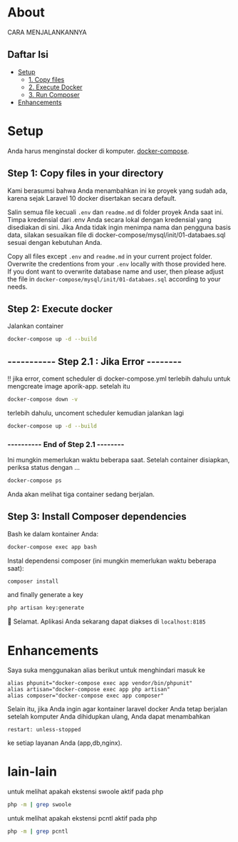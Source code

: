 # About

CARA MENJALANKANNYA

## Daftar Isi

-   [Setup](#setup)
    -   [1. Copy files](#step-1-copy-files-in-your-directory)
    -   [2. Execute Docker](#step-2-execute-docker)
    -   [3. Run Composer](#step-3-install-composer-dependencies)
-   [Enhancements](#enhancements)

# Setup

Anda harus menginstal docker di komputer. [docker-compose](https://docs.docker.com/compose/install/).

## Step 1: Copy files in your directory

Kami berasumsi bahwa Anda menambahkan ini ke proyek yang sudah ada, karena sejak Laravel 10 docker disertakan secara default.

Salin semua file kecuali `.env` dan `readme.md` di folder proyek Anda saat ini. Timpa kredensial dari .env Anda secara lokal dengan kredensial yang disediakan di sini. Jika Anda tidak ingin menimpa nama dan pengguna basis data, silakan sesuaikan file di docker-compose/mysql/init/01-databaes.sql sesuai dengan kebutuhan Anda.

Copy all files except `.env` and `readme.md` in your current project folder. Overwrite the credentions from your `.env` locally with those provided here. If you dont want to overwrite database name and user, then please adjust the file in `docker-compose/mysql/init/01-databaes.sql` according to your needs.

## Step 2: Execute docker

Jalankan container

```sh
docker-compose up -d --build
```

## ----------- Step 2.1 : Jika Error --------

!! jika error, coment scheduler di docker-compose.yml terlebih dahulu untuk mengcreate image aporik-app. setelah itu

```sh
docker-compose down -v

```

terlebih dahulu, uncoment scheduler kemudian jalankan lagi

```sh
docker-compose up -d --build
```

### ---------- End of Step 2.1 --------

Ini mungkin memerlukan waktu beberapa saat. Setelah container disiapkan, periksa status dengan ...

```sh
docker-compose ps
```

Anda akan melihat tiga container sedang berjalan.

## Step 3: Install Composer dependencies

Bash ke dalam kontainer Anda:

```sh
docker-compose exec app bash
```

Instal dependensi composer (ini mungkin memerlukan waktu beberapa saat):

```sh
composer install
```

and finally generate a key

```sh
php artisan key:generate
```

:tada: Selamat. Aplikasi Anda sekarang dapat diakses di `localhost:8185`

# Enhancements

Saya suka menggunakan alias berikut untuk menghindari masuk ke

```
alias phpunit="docker-compose exec app vendor/bin/phpunit"
alias artisan="docker-compose exec app php artisan"
alias composer="docker-compose exec app composer"
```

Selain itu, jika Anda ingin agar kontainer laravel docker Anda tetap berjalan setelah komputer Anda dihidupkan ulang, Anda dapat menambahkan

```
restart: unless-stopped
```

ke setiap layanan Anda (app,db,nginx).

# lain-lain

untuk melihat apakah ekstensi swoole aktif pada php

```sh
php -m | grep swoole
```

untuk melihat apakah ekstensi pcntl aktif pada php

```sh
php -m | grep pcntl
```
